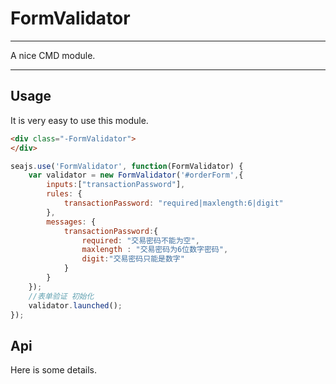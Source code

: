 # FormValidator

---

A nice CMD module.

---

## Usage

It is very easy to use this module.

````html
<div class="-FormValidator">
</div>
````

```javascript
seajs.use('FormValidator', function(FormValidator) {
	var validator = new FormValidator('#orderForm',{
		inputs:["transactionPassword"],
		rules: {
			transactionPassword: "required|maxlength:6|digit"
		},
		messages: {
			transactionPassword:{
				required: "交易密码不能为空",
				maxlength : "交易密码为6位数字密码",
				digit:"交易密码只能是数字"
			}
		}
	});
	//表单验证 初始化
	validator.launched();
});
```

## Api

Here is some details.
